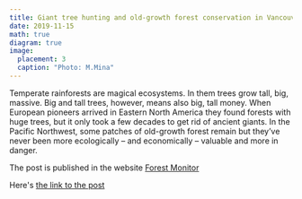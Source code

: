 ```yaml
---
title: Giant tree hunting and old-growth forest conservation in Vancouver Island
date: 2019-11-15
math: true
diagram: true
image:
  placement: 3
  caption: "Photo: M.Mina"
---
```


Temperate rainforests are magical ecosystems. In them trees grow tall, big, massive. Big and tall trees, however, means also big, tall money. When European pioneers arrived in Eastern North America they found forests with huge trees, but it only took a few decades to get rid of ancient giants. In the Pacific Northwest, some patches of old-growth forest remain but they’ve never been more ecologically – and economically – valuable and more in danger. 

The post is published in the website [Forest Monitor](http://www.forest-monitor.com/en/) 

Here's [the link to the post](http://www.forest-monitor.com/en/old-growth-forests-vancouver-island/)

